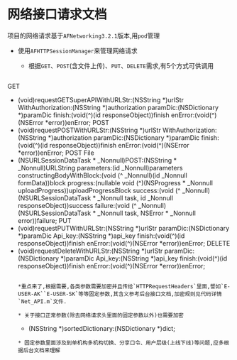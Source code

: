 # 网络接口请求文档

项目的网络请求基于`AFNetworking3.2.1`版本,用`pod`管理

* 使用`AFHTTPSessionManager`来管理网络请求

    * 根据`GET`、`POST`(含文件上传)、`PUT`、`DELETE`需求,有5个方式可供调用

    ```
    
 GET
+ (void)requestGETSuperAPIWithURLStr:(NSString *)urlStr
                   WithAuthorization:(NSString *)authorization
                            paramDic:(NSDictionary *)paramDic
                              finish:(void(^)(id responseObject))finish
                             enError:(void(^)(NSError *error))enError;
POST
+ (void)requestPOSTWithURLStr:(NSString *)urlStr
            WithAuthorization:(NSString *)authorization
                     paramDic:(NSDictionary *)paramDic
                       finish:(void(^)(id responseObject))finish
                      enError:(void(^)(NSError *error))enError;
POST File
+ (NSURLSessionDataTask * _Nonnull)POST:(NSString * _Nonnull)URLString
               parameters:(id _Nonnull)parameters
constructingBodyWithBlock:(void (^ _Nonnull)(id <AFMultipartFormData> _Nonnull formData))block
                 progress:(nullable void (^)(NSProgress * _Nonnull uploadProgress))uploadProgressBlock
                  success:(void (^ _Nonnull)(NSURLSessionDataTask * _Nonnull task, id _Nonnull responseObject))success
                  failure:(void (^ _Nonnull)(NSURLSessionDataTask * _Nonnull task, NSError * _Nonnull error))failure;
PUT
+ (void)requestPUTWithURLStr:(NSString *)urlStr
                    paramDic:(NSDictionary *)paramDic
                     Api_key:(NSString *)api_key
                      finish:(void(^)(id responseObject))finish
                     enError:(void(^)(NSError *error))enError;
DELETE
+ (void)requestDeleteWithURLStr:(NSString *)urlStr
                       paramDic:(NSDictionary *)paramDic
                        Api_key:(NSString *)api_key
                         finish:(void(^)(id responseObject))finish
                        enError:(void(^)(NSError *error))enError;
    ```

    *重点来了,根据需要,各类参数需要加密并且传给`HTTPRequestHeaders`里面,譬如`E-USER-AK``E-USER-SK`等等固定参数,其含义参考后台接口文档,加密规则见代码详情`Net_API.m`文件.

    * 关于接口正常参数(除去网络请求头里面的固定参数以外)也需要加密

    ```
    + (NSString *)sortedDictionary:(NSDictionary *)dict;
    ```
    * 固定参数里面涉及到单机构多机构切换、分享口令、用户层级(上线下线)等问题,应多根据后台文档来理解
